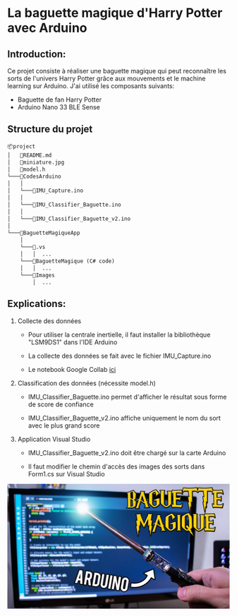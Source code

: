 
# __La baguette magique d'Harry Potter avec Arduino__

## Introduction: 
Ce projet consiste à réaliser une baguette magique qui peut reconnaître les sorts de l'univers Harry Potter grâce aux mouvements et le machine learning sur Arduino. 
J'ai utilisé les composants suivants:

* Baguette de fan Harry Potter
* Arduino Nano 33 BLE Sense
## Structure du projet
```
📦project
│   📜README.md
│   📜miniature.jpg
│   📜model.h
└───📂CodesArduino
│   │
│   └───📜IMU_Capture.ino
│   │
│   └───📜IMU_Classifier_Baguette.ino
│   │
│   └───📜IMU_Classifier_Baguette_v2.ino
│  
└───📂BaguetteMagiqueApp
    │
    └───📂.vs
    │   │  ...
    └───📂BaguetteMagique (C# code)
    │   │  ...
    └───📂Images
        │  ...
```
## Explications:
1. Collecte des données
   * Pour utiliser la centrale inertielle, il faut installer la bibliothèque "LSM9DS1" dans l'IDE Arduino

   * La collecte des données se fait avec le fichier IMU_Capture.ino
  
   * Le notebook Google Collab [ici](https://colab.research.google.com/github/arduino/ArduinoTensorFlowLiteTutorials/blob/master/GestureToEmoji/arduino_tinyml_workshop.ipynb)


2. Classification des données (nécessite model.h)

   * IMU_Classifier_Baguette.ino permet d'afficher le résultat sous forme de score de confiance
  
   * IMU_Classifier_Baguette_v2.ino affiche uniquement le nom du sort avec le plus grand score

3. Application Visual Studio

   * IMU_Classifier_Baguette_v2.ino doit être chargé sur la carte Arduino
     
   * Il faut modifier le chemin d'accès des images des sorts dans Form1.cs sur Visual Studio


<span style="display:block;text-align:center">

[![](miniature.jpg#center)](https://youtu.be/yDwRiH3Mfek)

</span>

    
